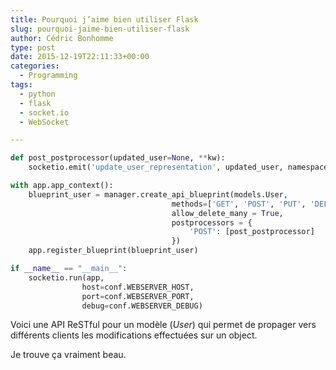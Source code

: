 ```yaml
---
title: Pourquoi j’aime bien utiliser Flask
slug: pourquoi-jaime-bien-utiliser-flask
author: Cédric Bonhomme
type: post
date: 2015-12-19T22:11:33+00:00
categories:
  - Programming
tags:
  - python
  - flask
  - socket.io
  - WebSocket

---
```

```python
def post_postprocessor(updated_user=None, **kw):
    socketio.emit('update_user_representation', updated_user, namespace="/user")

with app.app_context():
    blueprint_user = manager.create_api_blueprint(models.User,
                                    methods=['GET', 'POST', 'PUT', 'DELETE'],
                                    allow_delete_many = True,
                                    postprocessors = {
                                        'POST': [post_postprocessor]
                                    })
    app.register_blueprint(blueprint_user)

if __name__ == "__main__":
    socketio.run(app,
                host=conf.WEBSERVER_HOST,
                port=conf.WEBSERVER_PORT,
                debug=conf.WEBSERVER_DEBUG)
```

Voici une API ReSTful pour un modèle (_User_) qui permet de propager vers
différents clients les modifications effectuées sur un object.

Je trouve ça vraiment beau.